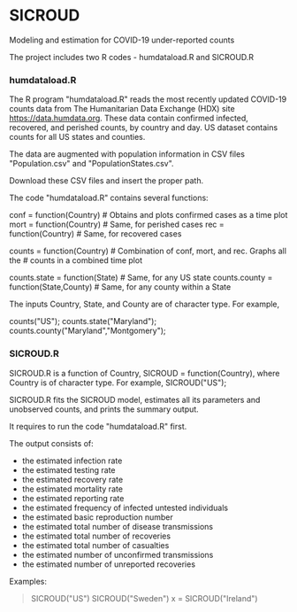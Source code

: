 # SICROUD
Modeling and estimation for COVID-19 under-reported counts

The project includes two R codes - humdataload.R and SICROUD.R

### humdataload.R ###

The R program "humdataload.R" reads the most recently 
updated COVID-19 counts data from The Humanitarian Data Exchange (HDX)
site https://data.humdata.org. These data contain confirmed infected, 
recovered, and perished counts, by country and day. US dataset contains
counts for all US states and counties.

The data are augmented with population information in CSV files
"Population.csv" and "PopulationStates.csv".

Download these CSV files and insert the proper path.

The code "humdataload.R" contains several functions:

conf = function(Country)   # Obtains and plots confirmed cases as a time plot
mort = function(Country)   # Same, for perished cases
rec = function(Country)    # Same, for recovered cases

counts = function(Country) # Combination of conf, mort, and rec. Graphs all the
                           # counts in a combined time plot

counts.state = function(State)  		# Same, for any US state
counts.county = function(State,County)	# Same, for any county within a State

The inputs Country, State, and County are of character type. 
For example,

counts("US");
counts.state("Maryland");
counts.county("Maryland","Montgomery");


### SICROUD.R ###

SICROUD.R is a function of Country, SICROUD = function(Country), where 
Country is of character type. For example, SICROUD("US");

SICROUD.R fits the SICROUD model, estimates all its parameters and
unobserved counts, and prints the summary output.

It requires to run the code "humdataload.R" first.

The output consists of:
- the estimated infection rate
- the estimated testing rate
- the estimated recovery rate
- the estimated mortality rate
- the estimated reporting rate
- the estimated frequency of infected untested individuals
- the estimated basic reproduction number
- the estimated total number of disease transmissions
- the estimated total number of recoveries
- the estimated total number of casualties
- the estimated number of unconfirmed transmissions
- the estimated number of unreported recoveries

Examples:
> SICROUD("US")
> SICROUD("Sweden")
> x = SICROUD("Ireland")

